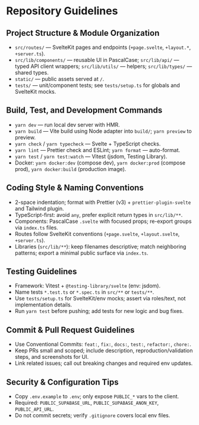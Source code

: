  # Repository Guidelines

## Project Structure & Module Organization
- `src/routes/` — SvelteKit pages and endpoints (`+page.svelte`, `+layout.*`, `+server.ts`).
- `src/lib/components/` — reusable UI in PascalCase; `src/lib/api/` — typed API client wrappers; `src/lib/utils/` — helpers; `src/lib/types/` — shared types.
- `static/` — public assets served at `/`.
- `tests/` — unit/component tests; see `tests/setup.ts` for globals and SvelteKit mocks.

## Build, Test, and Development Commands
- `yarn dev` — run local dev server with HMR.
- `yarn build` — Vite build using Node adapter into `build/`; `yarn preview` to preview.
- `yarn check` / `yarn typecheck` — Svelte + TypeScript checks.
- `yarn lint` — Prettier check and ESLint; `yarn format` — auto-format.
- `yarn test` / `yarn test:watch` — Vitest (jsdom, Testing Library).
- Docker: `yarn docker:dev` (compose dev), `yarn docker:prod` (compose prod), `yarn docker:build` (production image).

## Coding Style & Naming Conventions
- 2-space indentation; format with Prettier (v3) + `prettier-plugin-svelte` and Tailwind plugin.
- TypeScript-first: avoid `any`, prefer explicit return types in `src/lib/**`.
- Components: PascalCase `.svelte` with focused props; re-export groups via `index.ts` files.
- Routes follow SvelteKit conventions (`+page.svelte`, `+layout.svelte`, `+server.ts`).
- Libraries (`src/lib/**`): keep filenames descriptive; match neighboring patterns; export a minimal public surface via `index.ts`.

## Testing Guidelines
- Framework: Vitest + `@testing-library/svelte` (env: jsdom).
- Name tests `*.test.ts` or `*.spec.ts` in `src/**` or `tests/**`.
- Use `tests/setup.ts` for SvelteKit/env mocks; assert via roles/text, not implementation details.
- Run `yarn test` before pushing; add tests for new logic and bug fixes.

## Commit & Pull Request Guidelines
- Use Conventional Commits: `feat:`, `fix:`, `docs:`, `test:`, `refactor:`, `chore:`.
- Keep PRs small and scoped; include description, reproduction/validation steps, and screenshots for UI.
- Link related issues; call out breaking changes and required env updates.

## Security & Configuration Tips
- Copy `.env.example` to `.env`; only expose `PUBLIC_*` vars to the client.
- Required: `PUBLIC_SUPABASE_URL`, `PUBLIC_SUPABASE_ANON_KEY`, `PUBLIC_API_URL`.
- Do not commit secrets; verify `.gitignore` covers local env files.
